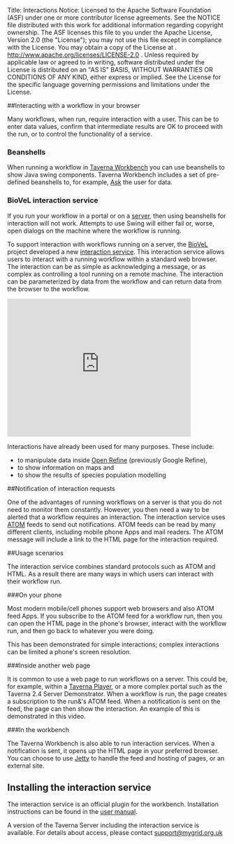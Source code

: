 Title:     Interactions
Notice:    Licensed to the Apache Software Foundation (ASF) under one
           or more contributor license agreements.  See the NOTICE file
           distributed with this work for additional information
           regarding copyright ownership.  The ASF licenses this file
           to you under the Apache License, Version 2.0 (the
           "License"); you may not use this file except in compliance
           with the License.  You may obtain a copy of the License at
           .
             http://www.apache.org/licenses/LICENSE-2.0
           .
           Unless required by applicable law or agreed to in writing,
           software distributed under the License is distributed on an
           "AS IS" BASIS, WITHOUT WARRANTIES OR CONDITIONS OF ANY
           KIND, either express or implied.  See the License for the
           specific language governing permissions and limitations
           under the License.

##Interacting with a workflow in your browser

Many workflows, when run, require interaction with a user. 
This can be to enter data values, confirm that intermediate results are OK to proceed with the 
   run, or to control the functionality of a service. 

### Beanshells
When running a workflow in [Taverna Workbench](/download/workbench) you can use beanshells 
   to show Java swing components. Taverna Workbench includes a set of pre-defined beanshells to,
   for example, [Ask](http://dev.mygrid.org.uk/wiki/display/taverna/Ask) the user for data.


### BioVeL interaction service
If you run your workflow in a portal or on a [server](/download/server), then using beanshells 
   for interaction will not work. Attempts to use Swing will either fail or, worse, 
   open dialogs on the machine where the workflow is running.

To support interaction with workflows running on a server, the [BioVeL](http://www.biovel.eu)
   project developed a new 
   [interaction service](http://dev.mygrid.org.uk/wiki/display/taverna/Interaction+service). 
This interaction service allows users to interact with a running workflow within a standard web 
   browser. 
The interaction can be as simple as acknowledging a message, 
   or as complex as controlling a tool running on a remote machine. 
The interaction can be parameterized by data from the workflow and can return data from the 
   browser to the workflow.

<iframe src="http://www.youtube.com/embed/S9X6E4PdFcM?start=60" frameborder="0" 
        width="420" height="315"></iframe>

Interactions have already been used for many purposes. These include:

 - to manipulate data inside [Open Refine](http://openrefine.org/) (previously Google Refine),
 - to show information on maps and
 - to show the results of species population modelling

##Notification of interaction requests

One of the advantages of running workflows on a server is that you do not need to monitor them 
   constantly. 
However, you then need a way to be alerted that a workflow requires an interaction. 
The interaction service uses [ATOM](http://en.wikipedia.org/wiki/Atom_(standard)) feeds to send 
   out notifications. 
ATOM feeds can be read by many different clients, including mobile phone Apps and mail readers. 
The ATOM message will include a link to the HTML page for the interaction required.

##Usage scenarios

The interaction service combines standard protocols such as ATOM and HTML. 
As a result there are many ways in which users can interact with their workflow run.

###On your phone

Most modern mobile/cell phones support web browsers and also ATOM feed Apps. 
If you subscribe to the ATOM feed for a workflow run, 
   then you can open the HTML page in the phone's browser, interact with the workflow run, 
   and then go back to whatever you were doing.

This has been demonstrated for simple interactions; complex interactions can be limited a 
  phone's screen resolution.</p>

###Inside another web page

It is common to use a web page to run workflows on a server. 
This could be, for example, within a 
   [Taverna Player](/documentation/taverna-player), 
   or a more complex portal such as the Taverna 2.4 Server Demonstrator. 
When a workflow is run, the page creates a subscription to the run&'s ATOM feed. 
When a notification is sent on the feed, the page can then show the interaction. 
An example of this is demonstrated in this video.

###In the workbench

The Taverna Workbench is also able to run interaction services. 
When a notification is sent, it opens up the HTML page in your preferred browser. 
You can choose to use <a title="Jetty" href="http://www.eclipse.org/jetty/">Jetty</a> to handle the feed and hosting of pages, or an external site.</p>

<h2>Installing the interaction service</h2>
<p>The interaction service is an official plugin for the workbench. Installation instructions can be found in the <a href="http://dev.mygrid.org.uk/wiki/display/taverna/Finding+plugins">user manual</a>.</p>
<p>A version of the Taverna Server including the interaction service is available. For details about access, please contact <a href="mailto:support@mygrid.org.uk">support@mygrid.org.uk</a></p>
